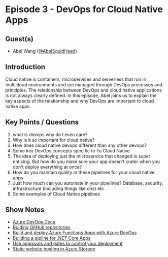# Episode 3 - DevOps for Cloud Native Apps

## Guest(s)

* Abel Wang ([@AbelSquidHead](https://twitter.com/abelsquidhead))

## Introduction

Cloud native is containers, microservices and serverless that run in multicloud environments and are managed through DevOps processes and principles. The relationship between DevOps and cloud native applications is not always clearly defined. In this episode, Abel joins us to explain the key aspects of the relationship and why DevOps are important to cloud native apps.

## Key Points / Questions

1. what is devops why do I even care?
2. Why is it so important for cloud native?
3. How does cloud native devops different than any other devops?
4. Some key DevOps concepts specific to To Cloud Native
5. The idea of deploying just the microservice that changed is super enticing. But how do you make sure your app doesn't crater when you don't deploy everything at once?
6. How do you maintain quality in these pipelines for your cloud native apps
7. Just how much can you automate in your pipelines? Database, security, infrastructure (including things like dns) etc
8. Some examples of Cloud Native pipelines

## Show Notes

* [Azure DevOps Docs](https://docs.microsoft.com/azure/devops/?view=azure-devops&WT.mc_id=cloudnativeshow-github-shboyer)
* [Bulding GitHub repositories](https://docs.microsoft.com/azure/devops/pipelines/repos/github?view=azure-devops&tabs=yaml&WT.mc_id=cloudnativeshow-github-shboyer)
* [Build and deploy Azure Functions Apps with Azure DevOps](https://docs.microsoft.com/azure/azure-functions/functions-how-to-azure-devops&WT.mc_id=cloudnativeshow-github-shboyer)
* [Building a pipline for .NET Core Apps](https://docs.microsoft.com/azure/devops/pipelines/languages/dotnet-core?view=azure-devops&WT.mc_id=cloudnativeshow-github-shboyer)
* [Use approvals and gates to control your deployment](https://docs.microsoft.com/azure/devops/pipelines/release/deploy-using-approvals?view=azure-devops&WT.mc_id=cloudnativeshow-github-shboyer)
* [Static website hosting in Azure Storage](https://docs.microsoft.com/azure/storage/blobs/storage-blob-static-website&WT.mc_id=cloudnativeshow-github-shboyer)
